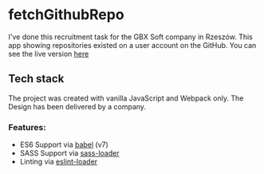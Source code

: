# fetchGithubRepo
I've done this recruitment task for the GBX Soft company in Rzeszów. This app showing repositories existed on a user account on the GitHub. 
You can see the live version [here](https://fetchrepo.netlify.app/) 

## Tech stack
The project was created with vanilla JavaScript and Webpack only.
The Design has been delivered by a company.

### Features:

* ES6 Support via [babel](https://babeljs.io/) (v7)
* SASS Support via [sass-loader](https://github.com/jtangelder/sass-loader)
* Linting via [eslint-loader](https://github.com/MoOx/eslint-loader)
